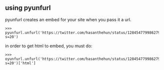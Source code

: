 ## using pyunfurl
pyunfurl creates an embed for your site when you pass it a url.
```
>>> pyunfurl.unfurl('https://twitter.com/hasanthehun/status/1284547799862792199?s=20')
```
in order to get html to embed, you must do: 
```
>>> oyunfurl.unfurl('https://twitter.com/hasanthehun/status/1284547799862792199?s=20')['html']
```


